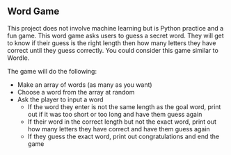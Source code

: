 ## Word Game
This project does not involve machine learning but is Python practice and a fun game. This word game asks users to guess a secret word. They will get to know if their guess is the right length then how many letters they have correct until they guess correctly. You could consider this game similar to Wordle.

The game will do the following:
- Make an array of words (as many as you want)
- Choose a word from the array at random
- Ask the player to input a word
    - If the word they enter is not the same length as the goal word, print out if it was too short or too long and have them guess again
    - If their word in the correct length but not the exact word, print out how many letters they have correct and have them guess again
    - If they guess the exact word, print out congratulations and end the game
